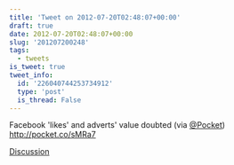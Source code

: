 ```yaml
---
title: 'Tweet on 2012-07-20T02:48:07+00:00'
draft: true
date: 2012-07-20T02:48:07+00:00
slug: '201207200248'
tags:
  - tweets
is_tweet: true
tweet_info:
  id: '226040744253734912'
  type: 'post'
  is_thread: False
---
```




Facebook 'likes' and adverts' value doubted (via [@Pocket](https://x.com/Pocket)) <http://pocket.co/sMRa7>

[Discussion](https://x.com/sytelus/status/226040744253734912)
